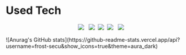 # Used Tech

<p align="center">
<img src="https://img.shields.io/badge/Swift-F05138?style=flat-square&badge&logo=Swift&logoColor=white"></a> &nbsp
<img src="https://img.shields.io/badge/Javascript-ffb13b?style=flat-square&logo=typescript&logoColor=white"/></a>&nbsp 
<img src="https://img.shields.io/badge/Node.js-339933?style=flat-square&logo=Node.js&logoColor=white"/></a>&nbsp
<img src="https://img.shields.io/badge/C++-00599C?style=flat-square&badge&logo=C%2B%2B&logoColor=white"></a> &nbsp
<img src="https://img.shields.io/badge/Figma-F24E1E?style=flat-square&badge&logo=Figma&logoColor=white"></a> &nbsp
</p>
![Anurag's GitHub stats](https://github-readme-stats.vercel.app/api?username=frost-secu&show_icons=true&theme=aura_dark)
